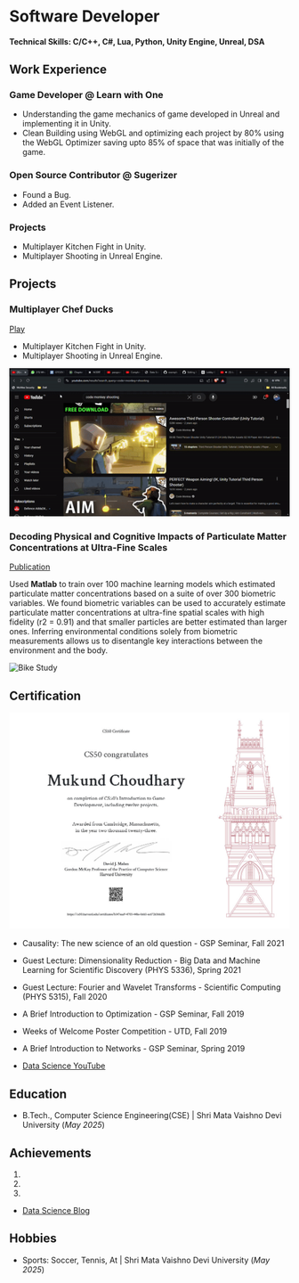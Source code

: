 # Software Developer

#### Technical Skills: C/C++, C#, Lua, Python, Unity Engine, Unreal, DSA

## Work Experience
### Game Developer @ Learn with One
- Understanding the game mechanics of game developed in Unreal and implementing it in Unity.
- Clean Building using WebGL and optimizing each project by 80% using the WebGL Optimizer saving upto 85% of space that was initially of the game.

### Open Source Contributor @ Sugerizer
- Found a Bug.
- Added an Event Listener.

### Projects
- Multiplayer Kitchen Fight in Unity.
- Multiplayer Shooting in Unreal Engine.


## Projects
### Multiplayer Chef Ducks
[Play](https://play.unity.com/en/games/271199c8-eeaf-491e-86d4-38b77e76bcc1/multiplayerchefducks)

- Multiplayer Kitchen Fight in Unity.
- Multiplayer Shooting in Unreal Engine.

![MultiplayerChefDucksClip](/assets/img/test2.gif)

### Decoding Physical and Cognitive Impacts of Particulate Matter Concentrations at Ultra-Fine Scales
[Publication](https://www.mdpi.com/1424-8220/22/11/4240)

Used **Matlab** to train over 100 machine learning models which estimated particulate matter concentrations based on a suite of over 300 biometric variables. We found biometric variables can be used to accurately estimate particulate matter concentrations at ultra-fine spatial scales with high fidelity (r2 = 0.91) and that smaller particles are better estimated than larger ones. Inferring environmental conditions solely from biometric measurements allows us to disentangle key interactions between the environment and the body.

![Bike Study](/assets/img/bike_study.jpeg)

## Certification
![Harvard Certificate](/assets/img/CS50G.jpg)

- Causality: The new science of an old question - GSP Seminar, Fall 2021
- Guest Lecture: Dimensionality Reduction - Big Data and Machine Learning for Scientific Discovery (PHYS 5336), Spring 2021
- Guest Lecture: Fourier and Wavelet Transforms - Scientific Computing (PHYS 5315), Fall 2020
- A Brief Introduction to Optimization - GSP Seminar, Fall 2019
- Weeks of Welcome Poster Competition - UTD, Fall 2019
- A Brief Introduction to Networks - GSP Seminar, Spring 2019

- [Data Science YouTube](https://www.youtube.com/channel/UCa9gErQ9AE5jT2DZLjXBIdA)

## Education			        		
- B.Tech., Computer Science Engineering(CSE) | Shri Mata Vaishno Devi University (_May 2025_)

## Achievements
1. 
2. 
3. 

- [Data Science Blog](https://medium.com/@shawhin)

## Hobbies			        		
- Sports: Soccer, Tennis, At | Shri Mata Vaishno Devi University (_May 2025_)
